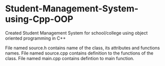 # Student-Management-System-using-Cpp-OOP
Created Student Management System for school/college using object oriented programming in C++

File named source.h contains name of the class, its attributes and functions names.
File named source.cpp contains definition to the functions of the class.
File named main.cpp contains defintion to main function.

